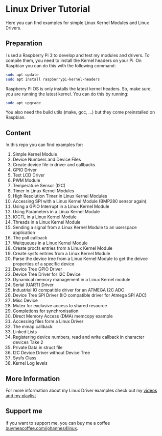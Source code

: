 # Linux Driver Tutorial

Here you can find examples for simple Linux Kernel Modules and Linux Drivers.

## Preparation

I used a Raspberry Pi 3 to develop and test my modules and drivers. To compile them, you need to install the Kernel headers on your Pi. On Raspbian you can do this with the following command:

```bash
sudo apt update
sudo apt install raspberrypi-kernel-headers
```

Raspberry Pi OS is only installs the latest kernel headers. So, make sure, you are running the latest kernel. You can do this by running: 

```bash
sudo apt upgrade
```

You also need the build utils (make, gcc, ...) but they come preinstalled on Raspbian.

## Content

In this repo you can find examples for:
1. Simple Kernel Module
2. Device Numbers and Device Files
3. Create device file in driver and callbacks
4. GPIO Driver
5. Text LCD Driver
6. PWM Module
7. Temperature Sensor (I2C)
8. Timer in Linux Kernel Modules
9. High Resolution Timer in Linux Kernel Modules
10. Accessing SPI with a Linux Kernel Module (BMP280 sensor again)
11. Using a GPIO Interrupt in a Linux Kernel Module
12. Using Parameters in a Linux Kernel Module
13. IOCTL in a Linux Kernel Module
14. Threads in a Linux Kernel Module
15. Sending a signal from a Linux Kernel Module to an userspace application
16. The poll callback
17. Waitqueues in a Linux Kernel Module
18. Create procfs entries from a Linux Kernel Module
19. Create sysfs entries from a Linux Kernel Module
20. Parse the device tree from a Linux Kernel Module to get the deivce properties of a specific device
21. Device Tree GPIO Driver 
22. Device Tree Driver for I2C Device
23. Dynamical memory management in a Linux Kernel module
24. Serial (UART) Driver
25. Industrial IO compatible driver for an ATMEGA I2C ADC
26. Device Tree SPI Driver (IIO compatible driver for Atmega SPI ADC)
27. Misc Device
28. Mutex for exclusive access to shared resource
29. Completions for synchronisation
30. Direct Memory Access (DMA) memcopy example
31. Accessing files form a Linux Driver
32. The mmap callback
33. Linked Lists
34. Registering device numbers, read and write callback in character devices Take 2
35. Private Data in struct file
36. I2C Device Driver without Device Tree 
37. Sysfs Class
38. Kernel Log levels


## More Information

For more information about my Linux Driver examples check out my [videos and my playlist](https://www.youtube.com/watch?v=x1Y203vH-Dc&list=PLCGpd0Do5-I3b5TtyqeF1UdyD4C-S-dMa)

## Support me

If you want to support me, you can buy me a coffee [buymeacoffee.com/johannes4linux](https://www.buymeacoffee.com/johannes4linux).
